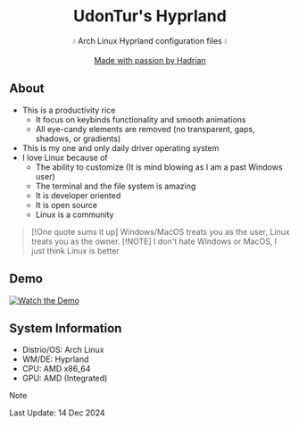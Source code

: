 <br />
<div align="center">
  <h1 align="center">UdonTur's Hyprland</h3>
  <p align="center">
    💧 Arch Linux Hyprland configuration files 💧
    <br />
    <br />
    <a href="https://github.com/udontur">Made with passion by Hadrian</a>
  </p>
</div>

## About
- This is a productivity rice
  - It focus on keybinds functionality and smooth animations
  - All eye-candy elements are removed (no transparent, gaps, shadows, or gradients)
- This is my one and only daily driver operating system
- I love Linux because of
  - The ability to customize (It is mind blowing as I am a past Windows user)
  - The terminal and the file system is amazing
  - It is developer oriented
  - It is open source
  - Linux is a community 
> [!One quote sums it up]
> Windows/MacOS treats you as the user, Linux treats you as the owner.
> [!NOTE]
> I don't hate Windows or MacOS, I just think Linux is better
## Demo
[![Watch the Demo](https://cloud-3a8zi5hkc-hack-club-bot.vercel.app/0image.png)](https://cloud-2imm1v6lb-hack-club-bot.vercel.app/0hyprland-showcase.mp4)

## System Information
- Distrio/OS: Arch Linux
- WM/DE: Hyprland
- CPU: AMD x86_64
- GPU: AMD (Integrated)
> [!NOTE]
> Last Update: 14 Dec 2024